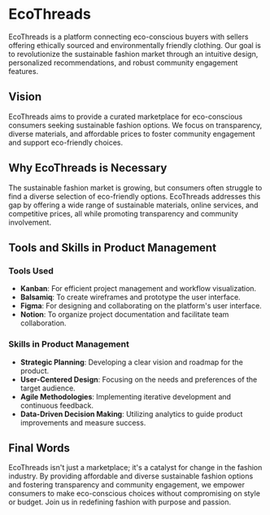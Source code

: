 # EcoThreads

EcoThreads is a platform connecting eco-conscious buyers with sellers offering ethically sourced and environmentally friendly clothing. Our goal is to revolutionize the sustainable fashion market through an intuitive design, personalized recommendations, and robust community engagement features.

## Vision
EcoThreads aims to provide a curated marketplace for eco-conscious consumers seeking sustainable fashion options. We focus on transparency, diverse materials, and affordable prices to foster community engagement and support eco-friendly choices.

## Why EcoThreads is Necessary
The sustainable fashion market is growing, but consumers often struggle to find a diverse selection of eco-friendly options. EcoThreads addresses this gap by offering a wide range of sustainable materials, online services, and competitive prices, all while promoting transparency and community involvement.

## Tools and Skills in Product Management
### Tools Used
- **Kanban**: For efficient project management and workflow visualization.
- **Balsamiq**: To create wireframes and prototype the user interface.
- **Figma**: For designing and collaborating on the platform's user interface.
- **Notion**: To organize project documentation and facilitate team collaboration.

### Skills in Product Management
- **Strategic Planning**: Developing a clear vision and roadmap for the product.
- **User-Centered Design**: Focusing on the needs and preferences of the target audience.
- **Agile Methodologies**: Implementing iterative development and continuous feedback.
- **Data-Driven Decision Making**: Utilizing analytics to guide product improvements and measure success.

## Final Words
EcoThreads isn't just a marketplace; it's a catalyst for change in the fashion industry. By providing affordable and diverse sustainable fashion options and fostering transparency and community engagement, we empower consumers to make eco-conscious choices without compromising on style or budget. Join us in redefining fashion with purpose and passion.
